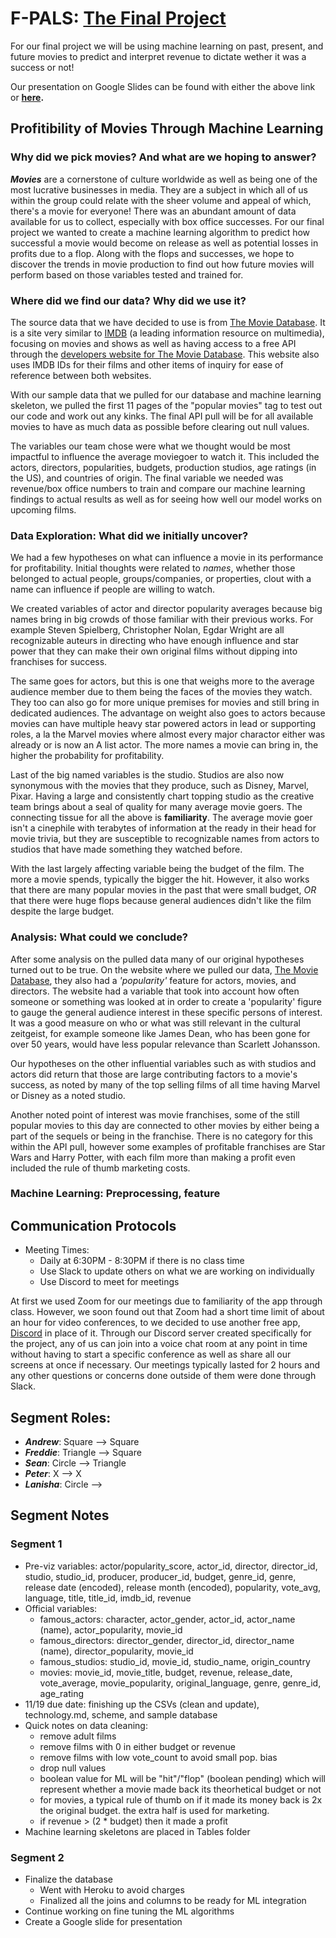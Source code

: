 # F-PALS: [The Final Project](https://docs.google.com/presentation/d/1K_GDT5Z9gXgQocvto1T3PfcPokiHEzsp4WKGlrQmI7w/edit?usp=sharing)
For our final project we will be using machine learning on past, present, and future movies to predict and interpret revenue to dictate wether it was a success or not!

Our presentation on Google Slides can be found with either the above link or __[here](https://docs.google.com/presentation/d/1K_GDT5Z9gXgQocvto1T3PfcPokiHEzsp4WKGlrQmI7w/edit?usp=sharing).__

## __Profitibility of Movies Through Machine Learning__
### Why did we pick movies? And what are we hoping to answer?
__*Movies*__ are a cornerstone of culture worldwide as well as being one of the most lucrative businesses in media. They are a subject in which all of us within the group could relate with the sheer volume and appeal of which, there's a movie for everyone! There was an abundant amount of data available	for us to collect, especially with box office successes. For our final project we wanted to create a machine learning algorithm to predict how successful a movie would become on release as well as potential losses in profits due to a flop. 
Along with the flops and successes, we hope to discover the trends in movie production to find out how future movies will perform based on those variables tested and trained for.

### Where did we find our data? Why did we use it?
The source data that we have decided to use is from [The Movie Database](https://www.themoviedb.org/). It is a site very similar to [IMDB](https://www.imdb.com/) (a leading information resource on multimedia), focusing on movies and shows as well as having access to a free API through the [developers website for The Movie Database](https://developers.themoviedb.org/3/getting-started/introduction). This website also uses IMDB IDs for their films and other items of inquiry for ease of reference between both websites.

With our sample data that we pulled for our database and machine learning skeleton, we pulled the first 11 pages of the "popular movies" tag to test out our code and work out any kinks. The final API pull will be for all available movies to have as much data as possible before clearing out null values. 

The variables our team chose were what we thought would be most impactful to influence	the average moviegoer to watch it. This included the actors, directors, popularities, budgets, production studios, age ratings (in the US), and countries of origin. The final variable we needed was revenue/box office numbers to train and compare our machine learning findings to actual results as well as for seeing how well our model works on upcoming films. 

### Data Exploration: What did we initially uncover?
We had a few hypotheses on what can influence a movie in its performance for profitability. Initial thoughts were related to *names*, whether those belonged to actual people, groups/companies, or properties, clout with a name can influence if people are willing to watch.

We created variables of actor and director popularity averages because big names bring in big crowds of those familiar with their previous works. For example Steven Spielberg, Christopher Nolan, Egdar Wright are all recognizable auteurs in directing who have enough influence and star power that they can make their own original films without dipping into franchises for success.

The same goes for actors, but this is one that weighs more to the average audience member due to them being the faces of the movies they watch. They too can also go for more unique premises for movies and still bring in dedicated audiences. The advantage on weight also goes to actors because movies can have multiple heavy star powered actors in lead or supporting roles, a la the Marvel movies where almost every major charactor either was already or is now an A list actor. The more names a movie can bring in, the higher the probability for profitability.

Last of the big named variables is the studio. Studios are also now synonymous with the movies that they produce, such as Disney, Marvel, Pixar. Having a large and consistently chart topping studio as the creative team brings about a seal of quality for many average movie goers. 
The connecting tissue for all the above is __familiarity__. The average movie goer isn't a cinephile with terabytes of information at the ready in their head for movie trivia, but they are susceptible to recognizable names from actors to studios that have made something they watched before.

With the last largely affecting variable being the budget of the film. The more a movie spends, typically the bigger the hit. However, it also works that there are many popular movies in the past that were small budget, *OR* that there were huge flops because general audiences didn't like the film despite the large budget.

### Analysis: What could we conclude?
After some analysis on the pulled data many of our original hypotheses turned out to be true. 
On the website where we pulled our data, [The Movie Database](https://www.themoviedb.org/), they also had a *'popularity'* feature for actors, movies, and directors.
The website had a variable that took into account how often someone or something was looked at in order to create a 'popularity' figure to gauge the general audience interest in these specific persons of interest. It was a good measure on who or what was still relevant in the cultural zeitgeist, for example someone like James Dean, who has been gone for over 50 years, would have less popular relevance than Scarlett Johansson.

Our hypotheses on the other influential variables such as with studios and actors did return that those are large contributing factors to a movie's success, as noted by many of the top selling films of all time having Marvel or Disney as a noted studio. 

Another noted point of interest was movie franchises, some of the still popular movies to this day are connected to other movies by either being a part of the sequels or being in the franchise. There is no category for this within the API pull, however some examples of profitable franchises are Star Wars and Harry Potter, with each film more than making a profit even included the rule of thumb marketing costs.

### Machine Learning: Preprocessing, feature

## Communication Protocols
* Meeting Times: 
  * Daily at 6:30PM - 8:30PM if there is no class time
  * Use Slack to update others on what we are working on individually
  * Use Discord to meet for meetings

At first we used Zoom for our meetings due to familiarity of the app through class. However, we soon found out that Zoom had a short time limit of about an hour for video conferences, to we decided to use another free app, [Discord](discord.com) in place of it. Through our Discord server created specifically for the project, any of us can join into a voice chat room at any point in time without having to start a specific conference as well as share all our screens at once if necessary. Our meetings typically lasted for 2 hours and any other questions or concerns done outside of them were done through Slack.

## Segment Roles:
* __*Andrew*__: Square --> Square
* __*Freddie*__: Triangle --> Square
* __*Sean*__: Circle --> Triangle
* __*Peter*__: X --> X 
* __*Lanisha*__: Circle --> 

## Segment Notes
### Segment 1
* Pre-viz variables: actor/popularity_score, actor_id, director, director_id, studio, studio_id, producer, producer_id, budget, genre_id, genre, release date (encoded), release month (encoded), popularity, vote_avg, language, title, title_id, imdb_id, revenue
* Official variables: 
  * famous_actors: character, actor_gender, actor_id, actor_name (name), actor_popularity, movie_id
  * famous_directors: director_gender, director_id, director_name (name), director_popularity, movie_id
  * famous_studios: studio_id, movie_id, studio_name, origin_country
  * movies: movie_id, movie_title, budget, revenue, release_date, vote_average, movie_popularity, original_language, genre, genre_id, age_rating
* 11/19 due date: finishing up the CSVs (clean and update), technology.md, scheme, and sample database
* Quick notes on data cleaning: 
  * remove adult films
  * remove films with 0 in either budget or revenue
  * remove films with low vote_count to avoid small pop. bias
  * drop null values
  * boolean value for ML will be "hit"/"flop" (boolean pending) which will represent whether a movie made back its theorhetical budget or not
  * for movies, a typical rule of thumb on if it made its money back is 2x the original budget. the extra half is used for marketing.
  * if revenue > (2 * budget) then it made a profit
* Machine learning skeletons are placed in Tables folder

### Segment 2
* Finalize the database
  * Went with Heroku to avoid charges
  * Finalized all the joins and columns to be ready for ML integration
* Continue working on fine tuning the ML algorithms 
* Create a Google slide for presentation

